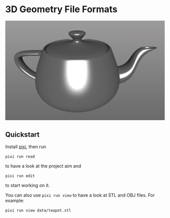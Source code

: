 # 3D Geometry File Formats

![The STL teapot rendered with pygfx](images/teapot.png)

## Quickstart

Install [pixi], then run

```
pixi run read
```

to have a look at the project aim and

```
pixi run edit
```

to start working on it.

You can also use `pixi run view` to have a look at STL and OBJ files. 
For example:

```
pixi run view data/teapot.stl
```

[pixi]: https://pixi.sh/dev/
